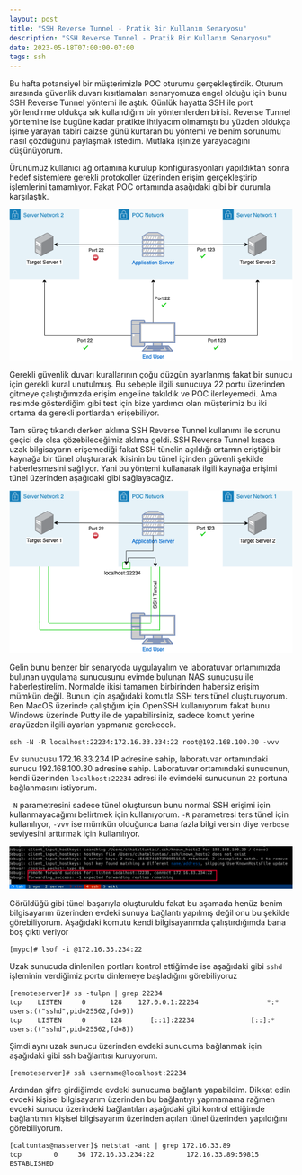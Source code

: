 ```yaml
---
layout: post
title: "SSH Reverse Tunnel - Pratik Bir Kullanım Senaryosu"
description: "SSH Reverse Tunnel - Pratik Bir Kullanım Senaryosu"
date: 2023-05-18T07:00:00-07:00
tags: ssh
---
```


Bu hafta potansiyel bir müşterimizle POC oturumu gerçekleştirdik. Oturum sırasında güvenlik duvarı kısıtlamaları senaryomuza engel
olduğu için bunu SSH Reverse Tunnel yöntemi ile aştık. Günlük hayatta SSH ile port yönlendirme oldukça sık kullandığım bir yöntemlerden birisi.
Reverse Tunnel yöntemine ise bugüne kadar pratikte ihtiyacım olmamıştı bu yüzden oldukça işime yarayan tabiri caizse günü kurtaran
bu yöntemi ve benim sorunumu nasıl çözdüğünü paylaşmak istedim. Mutlaka işinize yarayacağını düşünüyorum.

Ürünümüz kullanıcı ağ ortamına kurulup konfigürasyonları yapıldıktan sonra hedef sistemlere gerekli protokoller üzerinden
erişim gerçekleştirip işlemlerini tamamlıyor. Fakat POC ortamında aşağıdaki gibi bir durumla karşılaştık.

![not accessable diagram](/img/sshtunnel/ssh-reverse-tunnel-1.png)

Gerekli güvenlik duvarı kurallarının çoğu düzgün ayarlanmış fakat bir sunucu için gerekli kural unutulmuş. Bu sebeple 
ilgili sunucuya 22 portu üzerinden gitmeye çalıştığımızda erişim engeline takıldık ve POC ilerleyemedi. Ama resimde gösterdiğim gibi
test için bize yardımcı olan müşterimiz bu iki ortama da gerekli portlardan erişebiliyor. 

Tam süreç tıkandı derken aklıma SSH Reverse Tunnel kullanımı ile sorunu geçici de olsa çözebileceğimiz aklıma geldi. 
SSH Reverse Tunnel kısaca uzak bilgisayarın erişemediği fakat SSH tünelin açıldığı ortamın eriştiği bir kaynağa bir tünel oluşturarak
ikisinin bu tünel içinden güvenli şekilde haberleşmesini sağlıyor. Yani bu yöntemi kullanarak ilgili kaynağa erişimi tünel üzerinden
aşağıdaki gibi sağlayacağız.

![tunnel diagram](/img/sshtunnel/ssh-reverse-tunnel-2.png)

Gelin bunu benzer bir senaryoda uygulayalım ve laboratuvar ortamımızda bulunan uygulama sunucusunu evimde bulunan NAS sunucusu ile haberleştirelim.
Normalde ikisi tamamen birbirinden habersiz erişim mümkün değil. Bunun için aşağıdaki komutla SSH ters tünel oluşturuyorum. Ben MacOS üzerinde çalıştığım için
OpenSSH kullanıyorum fakat bunu Windows üzerinde Putty ile de yapabilirsiniz, sadece komut yerine arayüzden ilgili ayarları yapmanız gerekecek.


```
ssh -N -R localhost:22234:172.16.33.234:22 root@192.168.100.30 -vvv
```

Ev sunucusu 172.16.33.234 IP adresine sahip, laboratuvar ortamındaki sunucu 192.168.100.30 adresine sahip. Laboratuvar ortamındaki
sunucunun, kendi üzerinden `localhost:22234` adresi ile evimdeki sunucunun `22` portuna bağlanmasını istiyorum. 

`-N` parametresini sadece tünel oluştursun bunu normal SSH erişimi için kullanmayacağımı belirtmek için kullanıyorum.
`-R` parametresi ters tünel için kullanılıyor, `-vvv` ise mümkün olduğunca bana fazla bilgi versin diye `verbose` seviyesini arttırmak için
kullanılıyor.
 

![ssh tunnel command](/img/sshtunnel/ssh-tunnel-command.png)

Görüldüğü gibi tünel başarıyla oluşturuldu fakat bu aşamada henüz benim bilgisayarım üzerinden evdeki sunuya bağlantı yapılmış değil onu bu şekilde görebiliyorum.
Aşağıdaki komutu kendi bilgisayarımda çalıştırdığımda bana boş çıktı veriyor

```
[mypc]# lsof -i @172.16.33.234:22

```

Uzak sunucuda dinlenilen portları kontrol ettiğimde ise aşağıdaki gibi `sshd` işleminin verdiğimiz portu dinlemeye başladığını görebiliyoruz

```
[remoteserver]# ss -tulpn | grep 22234
tcp    LISTEN     0      128    127.0.0.1:22234                 *:*                   users:(("sshd",pid=25562,fd=9))
tcp    LISTEN     0      128       [::1]:22234              [::]:*                   users:(("sshd",pid=25562,fd=8))
```

Şimdi aynı uzak sunucu üzerinden evdeki sunucuma bağlanmak için aşağıdaki gibi ssh bağlantısı kuruyorum.

```
[remoteserver]# ssh username@localhost:22234
```

Ardından şifre girdiğimde evdeki sunucuma bağlantı yapabildim. Dikkat edin evdeki kişisel bilgisayarım üzerinden bu bağlantıyı yapmamama rağmen
evdeki sunucu üzerindeki bağlantıları aşağıdaki gibi kontrol ettiğimde bağlantımın kişisel bilgisayarım üzerinden açılan tünel üzerinden yapıldığını görebiliyorum.

```
[caltuntas@nasserver]$ netstat -ant | grep 172.16.33.89
tcp        0     36 172.16.33.234:22        172.16.33.89:59815      ESTABLISHED
```
